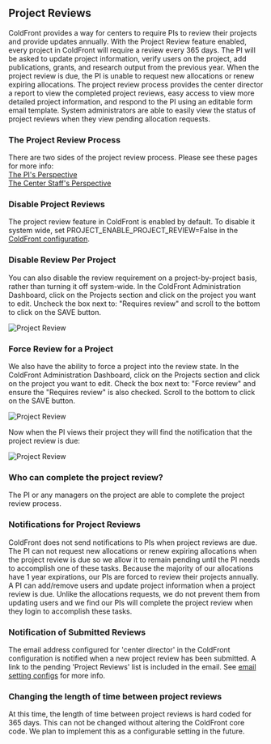 ## Project Reviews  

ColdFront provides a way for centers to require PIs to review their projects and provide updates annually.  With the Project Review feature enabled, every project in ColdFront will require a review every 365 days.  The PI will be asked to update project information, verify users on the project, add publications, grants, and research output from the previous year.  When the project review is due, the PI is unable to request new allocations or renew expiring allocations.  The project review process provides the center director a report to view the completed project reviews, easy access to view more detailed project information, and respond to the PI using an editable form email template.  System administrators are able to easily view the status of project reviews when they view pending allocation requests.


### The Project Review Process  

There are two sides of the project review process.  Please see these pages for more info:  
[The PI's Perspective](project_review_PI.md)  
[The Center Staff's Perspective](project_review_staff.md)

### Disable Project Reviews

The project review feature in ColdFront is enabled by default.  To disable it system wide, set PROJECT_ENABLE_PROJECT_REVIEW=False in the [ColdFront configuration](../../config.md).  

### Disable Review Per Project  
You can also disable the review requirement on a project-by-project basis, rather than turning it off system-wide.  In the ColdFront Administration Dashboard, click on the Projects section and click on the project you want to edit.  Uncheck the box next to: "Requires review" and scroll to the bottom to click on the SAVE button.

![Project Review](../../images/project_review.PNG)

### Force Review for a Project  

We also have the ability to force a project into the review state. In the ColdFront Administration Dashboard, click on the Projects section and click on the project you want to edit.  Check the box next to: "Force review" and ensure the "Requires review" is also checked.  Scroll to the bottom to click on the SAVE button.

![Project Review](../../images/project_review2.PNG)

Now when the PI views their project they will find the notification that the project review is due:  

![Project Review](../../images/project_review3.PNG)

### Who can complete the project review?

The PI or any managers on the project are able to complete the project review process.


### Notifications for Project Reviews  

ColdFront does not send notifications to PIs when project reviews are due.  The PI can not request new allocations or renew expiring allocations when the project review is due so we allow it to remain pending until the PI needs to accomplish one of these tasks.  Because the majority of our allocations have 1 year expirations, our PIs are forced to review their projects annually.  A PI can add/remove users and update project information when a project review is due.  Unlike the allocations requests, we do not prevent them from updating users and we find our PIs will complete the project review when they login to accomplish these tasks.


### Notification of Submitted Reviews  

The email address configured for 'center director' in the ColdFront configuration is notified when a new project review has been submitted.  A link to the pending 'Project Reviews' list is included in the email.  See [email setting configs](../../config.md#email-settings) for more info.


### Changing the length of time between project reviews  

At this time, the length of time between project reviews is hard coded for 365 days.  This can not be changed without altering the ColdFront core code.  We plan to implement this as a configurable setting in the future.
